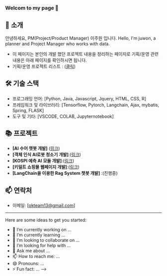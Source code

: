 ### Welcom to my page 👋


## 🌱 소개
안녕하세요, PM(Project/Product Manager) 이주원 입니다.
Hello, I'm  juwon, a planner and Project Manager who works with data.
- 이 페이지는 본인의 개발 했던 프로젝트 내용을 정리하는 페이지로 기획/운영 관련 내용은 아래 페이지를 확인하시면 됩니다. 
- 기획/운영 프로젝트 리스트 : ([클릭](https://www.notion.so/5673c972a42a46daa42e30df865db9a6?v=354280ad5378473990b82b644cb74917&pvs=4))

## 🛠 기술 스택
- 프로그래밍 언어: [Python, Java, Javascript, Jquery, HTML, CSS, R]
- 프레임워크 및 라이브러리: [Tensorflow, Pytorch, Langchain, Ajax, mybatis, Spring, FLASK]
- 도구 및 기타: [VSCODE, COLAB, Jupyternotebook]

## 📚 프로젝트
- **[AI 수어 챗봇 개발]** ([링크](https://github.com/Leo-Moooon/soochaehwa-medical-sign-language-chatbot))
- **[객체 인식 AI로봇 청소기 개발]**:([링크](https://drive.google.com/file/d/1mHWfkTJI9CakCuxD89Myed6Z_NlB1QPl/view?usp=sharing))
- **[KOSPI 예측 AI 모듈 개발]**:([링크](https://drive.google.com/file/d/1A9J8PwoqB62js0gASx1bBexsvpOVmmKR/view?usp=sharing))
- **[키덜트 쇼핑몰 웹페이지 개발]**:([링크](https://drive.google.com/file/d/1Ri28U7wWUeFY7xnam79sXZ4bxbzarzwD/view?usp=sharing))
- **[LangChain을 이용한 Rag System 챗봇 개발]** :(진행중)

## 📫 연락처
- 이메일: [okteam13@gmail.com]


---
Here are some ideas to get you started:

- 🔭 I’m currently working on ...
- 🌱 I’m currently learning ...
- 👯 I’m looking to collaborate on ...
- 🤔 I’m looking for help with ...
- 💬 Ask me about ...
- 📫 How to reach me: ...
- 😄 Pronouns: ...
- ⚡ Fun fact: ...
-->
